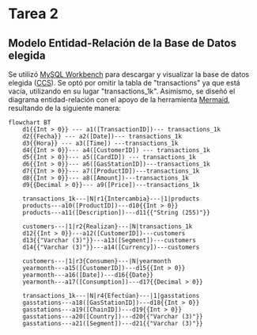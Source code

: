 # **Tarea 2**

## **Modelo Entidad-Relación de la Base de Datos elegida**

Se utilizó [MySQL Workbench](https://www.mysql.com/products/workbench/) para descargar y visualizar la base de datos elegida ([CCS](https://relational.fit.cvut.cz/dataset/CCS)). Se optó por omitir la tabla de "transactions" ya que está vacía, utilizando en su lugar "transactions_1k". Asimismo, se diseñó el diagrama entidad-relación con el apoyo de la herramienta [Mermaid](https://mermaid.live/), resultando de la siguiente manera:

```mermaid
flowchart BT
    d1{{Int > 0}} --- a1([TransactionID])--- transactions_1k
    d2{{Fecha}} --- a2([Date])--- transactions_1k
    d3{{Hora}} --- a3([Time]) ---transactions_1k
    d4{{Int > 0}}--- a4([CustomerID]) --- transactions_1k
    d5{{Int > 0}}--- a5([CardID]) --- transactions_1k
    d6{{Int > 0}}--- a6([GasStationID])---transactions_1k
    d7{{Int > 0}}--- a7([ProductID])---transactions_1k
    d8{{Int > 0}}--- a8([Amount])---transactions_1k
    d9{{Decimal > 0}}--- a9([Price])---transactions_1k

    transactions_1k---|N|r1{Intercambia}---|1|products
    products---a10([ProductID])---d10{{Int > 0}}
    products---a11([Description])---d11{{"String (255)"}}

    customers---|1|r2{Realizan}---|N|transactions_1k
    d12{{Int > 0}}---a12([CustomerID])---customers
    d13{{"Varchar (3)"}}---a13([Segment])---customers
    d14{{"Varchar (3)"}}---a14([Currency])---customers

    customers---|1|r3{Consumen}---|N|yearmonth
    yearmonth---a15([CustomerID])---d15{{Int > 0}}
    yearmonth---a16([Date])---d16{{Date}}
    yearmonth---a17([Consumption])---d17{{Decimal > 0}}

    transactions_1k---|N|r4{Efectúan}---|1|gasstations
    gasstations---a18([GasStationID])---d18{{Int > 0}}
    gasstations---a19([ChainID])---d19{{Int > 0}}
    gasstations---a20([Country])---d20{{"Varchar (3)"}}
    gasstations---a21([Segment])---d21{{"Varchar (3)"}}
```